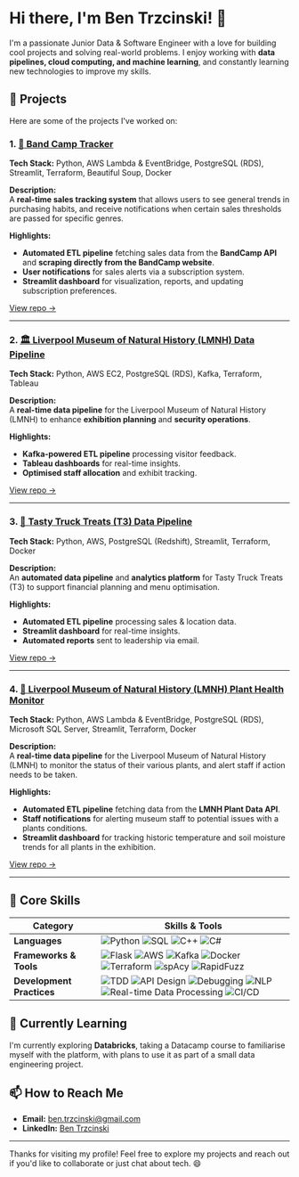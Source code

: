 # Hi there, I'm Ben Trzcinski! 👋

I'm a passionate Junior Data & Software Engineer with a love for building cool projects and solving real-world problems. I enjoy working with **data pipelines, cloud computing, and machine learning**, and constantly learning new technologies to improve my skills.

## 🚀 Projects

Here are some of the projects I've worked on:

### 1. [🎵 Band Camp Tracker](https://github.com/bentrzcinski/Band-Camp-Tracker)  
**Tech Stack:** Python, AWS Lambda & EventBridge, PostgreSQL (RDS), Streamlit, Terraform, Beautiful Soup, Docker

**Description:**  
A **real-time sales tracking system** that allows users to see general trends in purchasing habits, and receive notifications when certain sales thresholds are passed for specific genres.  

**Highlights:**  
- **Automated ETL pipeline** fetching sales data from the **BandCamp API** and **scraping directly from the BandCamp website**.  
- **User notifications** for sales alerts via a subscription system.  
- **Streamlit dashboard** for visualization, reports, and updating subscription preferences.  

[View repo →](https://github.com/bentrzcinski/Band-Camp-Tracker)  

---

### 2. [🏛️ Liverpool Museum of Natural History (LMNH) Data Pipeline](https://github.com/bentrzcinski/LMNH-Data-Pipeline)
**Tech Stack:** Python, AWS EC2, PostgreSQL (RDS), Kafka, Terraform, Tableau

**Description:**  
A **real-time data pipeline** for the Liverpool Museum of Natural History (LMNH) to enhance **exhibition planning** and **security operations**.  

**Highlights:**
- **Kafka-powered ETL pipeline** processing visitor feedback.  
- **Tableau dashboards** for real-time insights.  
- **Optimised staff allocation** and exhibit tracking.  

[View repo →](https://github.com/bentrzcinski/LMNH-Data-Pipeline)  

---

### 3. [🍔 Tasty Truck Treats (T3) Data Pipeline](https://github.com/bentrzcinski/T3-Data-Pipeline)
**Tech Stack:** Python, AWS, PostgreSQL (Redshift), Streamlit, Terraform, Docker 

**Description:**  
An **automated data pipeline** and **analytics platform** for Tasty Truck Treats (T3) to support financial planning and menu optimisation.  

**Highlights:**  
- **Automated ETL pipeline** processing sales & location data.  
- **Streamlit dashboard** for real-time insights.  
- **Automated reports** sent to leadership via email.  

[View repo →](https://github.com/bentrzcinski/T3-Data-Pipeline)  

---

### 4. [🌱 Liverpool Museum of Natural History (LMNH) Plant Health Monitor](https://github.com/bentrzcinski/LMNH-Plant-Health-Monitor)  
**Tech Stack:** Python, AWS Lambda & EventBridge, PostgreSQL (RDS), Microsoft SQL Server, Streamlit, Terraform, Docker

**Description:**  
A **real-time data pipeline** for the Liverpool Museum of Natural History (LMNH) to monitor the status of their various plants, and alert staff if action needs to be taken.

**Highlights:**  
- **Automated ETL pipeline** fetching data from the **LMNH Plant Data API**.
- **Staff notifications** for alerting museum staff to potential issues with a plants conditions.
- **Streamlit dashboard** for tracking historic temperature and soil moisture trends for all plants in the exhibition.

[View repo →](https://github.com/bentrzcinski/LMNH-Plant-Health-Monitor)  

---

## 🧩 Core Skills

| **Category**             | **Skills & Tools**                                                                                                    |
|--------------------------|-----------------------------------------------------------------------------------------------------------------------|
| **Languages**            | ![Python](https://img.shields.io/badge/-Python-3776AB?logo=python&logoColor=white&style=for-the-badge) ![SQL](https://img.shields.io/badge/-SQL-4479A1?logo=postgresql&logoColor=white&style=for-the-badge) ![C++](https://img.shields.io/badge/-C++-377698?logo=cplusplus&logoColor=white&style=for-the-badge) ![C#](https://img.shields.io/badge/-C%20Sharp-5D3FD3?logo=c&logoColor=white&style=for-the-badge) |
| **Frameworks & Tools**   | ![Flask](https://img.shields.io/badge/-Flask-000000?logo=flask&logoColor=white&style=for-the-badge) ![AWS](https://img.shields.io/badge/-AWS-FF9900?logo=amazon-aws&logoColor=white&style=for-the-badge) ![Kafka](https://img.shields.io/badge/-Kafka-231F20?logo=apache-kafka&logoColor=white&style=for-the-badge) ![Docker](https://img.shields.io/badge/-Docker-2496ED?logo=docker&logoColor=white&style=for-the-badge) ![Terraform](https://img.shields.io/badge/-Terraform-623CE4?logo=terraform&logoColor=white&style=for-the-badge) ![spAcy](https://img.shields.io/badge/-spaCy-09A3D5?logo=spacy&logoColor=white&style=for-the-badge) ![RapidFuzz](https://img.shields.io/badge/-RapidFuzz-FF6F61?logo=fastapi&logoColor=white&style=for-the-badge) |
| **Development Practices**| ![TDD](https://img.shields.io/badge/-TDD-61DAFB?style=for-the-badge) ![API Design](https://img.shields.io/badge/-API%20Design-007ACC?style=for-the-badge) ![Debugging](https://img.shields.io/badge/-Debugging-2C8EBB?style=for-the-badge) ![NLP](https://img.shields.io/badge/-NLP-0055CC?style=for-the-badge&logo=ai) ![Real-time Data Processing](https://img.shields.io/badge/-Real--time%20Data%20Processing-4CAF50?style=for-the-badge&logo=databricks&logoColor=white) ![CI/CD](https://img.shields.io/badge/-ci/cd-C41487?logo=cicd&logoColor=white&style=for-the-badge) |

## 🌱 Currently Learning  

I'm currently exploring **Databricks**, taking a Datacamp course to familiarise myself with the platform, with plans to use it as part of a small data engineering project.

## 📫 How to Reach Me

- **Email:** ben.trzcinski@gmail.com
- **LinkedIn:** [Ben Trzcinski](www.linkedin.com/in/ben-trzcinski-990195198)

---

Thanks for visiting my profile! Feel free to explore my projects and reach out if you'd like to collaborate or just chat about tech. 😄